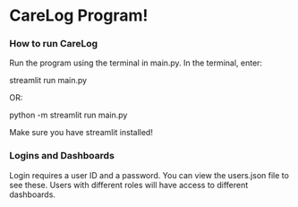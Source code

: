 # CareLog Program!

### How to run CareLog

Run the program using the terminal in main.py. In the terminal, enter:

streamlit run main.py

OR:

python -m streamlit run main.py

Make sure you have streamlit installed!

### Logins and Dashboards

Login requires a user ID and a password. You can view the users.json file to see these. Users with different roles will have access to different dashboards.